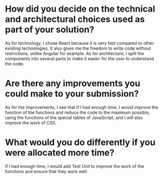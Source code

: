 # How did you decide on the technical and architectural choices used as part of your solution?


As for technology, I chose React because it is very fast compared to other existing technologies. It also gives me the freedom to write code without restrictions, unlike Angular for example. As for architecture, I split the components into several parts to make it easier for the user to understand the code.

# Are there any improvements you could make to your submission?

As for the improvements, I see that if I had enough time, I would improve the function of the functions and reduce the code to the maximum possible, using the functions of the special tables of JavaScript, and I will also improve the work of CSS.

# What would you do differently if you were allocated more time?

If I had enough time, I would add Test Unit to improve the work of the functions and ensure that they work well.